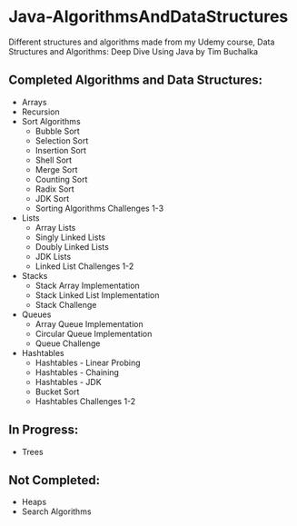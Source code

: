 # Java-AlgorithmsAndDataStructures
Different structures and algorithms made from my Udemy course, Data Structures and Algorithms: Deep Dive Using Java by Tim Buchalka

## Completed Algorithms and Data Structures:
- Arrays
- Recursion
- Sort Algorithms
  - Bubble Sort
  - Selection Sort
  - Insertion Sort
  - Shell Sort
  - Merge Sort
  - Counting Sort
  - Radix Sort
  - JDK Sort
  - Sorting Algorithms Challenges 1-3
- Lists
  - Array Lists 
  - Singly Linked Lists
  - Doubly Linked Lists
  - JDK Lists
  - Linked List Challenges 1-2
- Stacks
  - Stack Array Implementation
  - Stack Linked List Implementation
  - Stack Challenge
- Queues
  - Array Queue Implementation
  - Circular Queue Implementation
  - Queue Challenge
- Hashtables
  - Hashtables - Linear Probing
  - Hashtables - Chaining
  - Hashtables - JDK
  - Bucket Sort
  - Hashtables Challenges 1-2

## In Progress:
- Trees

## Not Completed:
- Heaps
- Search Algorithms
